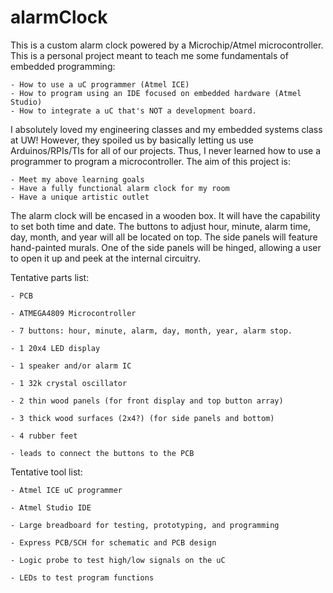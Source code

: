 # alarmClock
This is a custom alarm clock powered by a Microchip/Atmel microcontroller. This is a personal project meant to teach me some fundamentals of embedded programming:

    - How to use a uC programmer (Atmel ICE)
    - How to program using an IDE focused on embedded hardware (Atmel Studio)
    - How to integrate a uC that's NOT a development board.
    
I absolutely loved my engineering classes and my embedded systems class at UW! However, they spoiled us by basically letting us use Arduinos/RPIs/TIs for all of our projects. Thus, I never learned how to use a programmer to program a microcontroller. The aim of this project is:

    - Meet my above learning goals
    - Have a fully functional alarm clock for my room
    - Have a unique artistic outlet
    
The alarm clock will be encased in a wooden box. It will have the capability to set both time and date. The buttons to adjust
hour, minute, alarm time, day, month, and year will all be located on top. The side panels will feature hand-painted murals. One
of the side panels will be hinged, allowing a user to open it up and peek at the internal circuitry.

Tentative parts list:

    - PCB
    
    - ATMEGA4809 Microcontroller
    
    - 7 buttons: hour, minute, alarm, day, month, year, alarm stop.
    
    - 1 20x4 LED display
    
    - 1 speaker and/or alarm IC
    
    - 1 32k crystal oscillator
    
    - 2 thin wood panels (for front display and top button array)
    
    - 3 thick wood surfaces (2x4?) (for side panels and bottom)
    
    - 4 rubber feet
    
    - leads to connect the buttons to the PCB
    
    
Tentative tool list:

    - Atmel ICE uC programmer
    
    - Atmel Studio IDE
    
    - Large breadboard for testing, prototyping, and programming
    
    - Express PCB/SCH for schematic and PCB design
    
    - Logic probe to test high/low signals on the uC
    
    - LEDs to test program functions
